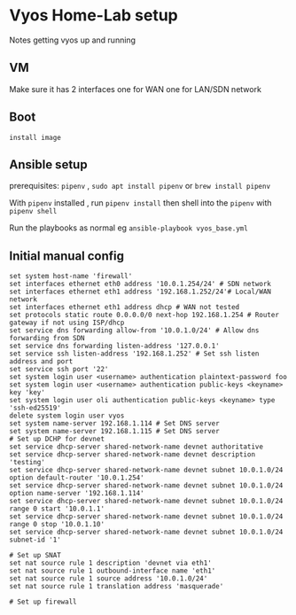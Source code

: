 # Vyos Home-Lab setup

Notes getting vyos up and running

## VM
Make sure it has 2 interfaces one for WAN one for LAN/SDN network

## Boot
```
install image
```

## Ansible setup

prerequisites: `pipenv` , `sudo apt install pipenv` or `brew install pipenv`

With `pipenv` installed , run `pipenv install` then shell into the `pipenv` with `pipenv shell`

Run the playbooks as normal eg `ansible-playbook vyos_base.yml`

## Initial manual config
```
set system host-name 'firewall'
set interfaces ethernet eth0 address '10.0.1.254/24' # SDN network
set interfaces ethernet eth1 address '192.168.1.252/24'# Local/WAN network
set interfaces ethernet eth1 address dhcp # WAN not tested
set protocols static route 0.0.0.0/0 next-hop 192.168.1.254 # Router gateway if not using ISP/dhcp
set service dns forwarding allow-from '10.0.1.0/24' # Allow dns forwarding from SDN
set service dns forwarding listen-address '127.0.0.1'
set service ssh listen-address '192.168.1.252' # Set ssh listen address and port
set service ssh port '22'
set system login user <username> authentication plaintext-password foo
set system login user <username> authentication public-keys <keyname> key 'key'
set system login user oli authentication public-keys <keyname> type 'ssh-ed25519'
delete system login user vyos
set system name-server 192.168.1.114 # Set DNS server
set system name-server 192.168.1.115 # Set DNS server
# Set up DCHP for devnet
set service dhcp-server shared-network-name devnet authoritative
set service dhcp-server shared-network-name devnet description 'testing'
set service dhcp-server shared-network-name devnet subnet 10.0.1.0/24 option default-router '10.0.1.254'
set service dhcp-server shared-network-name devnet subnet 10.0.1.0/24 option name-server '192.168.1.114'
set service dhcp-server shared-network-name devnet subnet 10.0.1.0/24 range 0 start '10.0.1.1'
set service dhcp-server shared-network-name devnet subnet 10.0.1.0/24 range 0 stop '10.0.1.10'
set service dhcp-server shared-network-name devnet subnet 10.0.1.0/24 subnet-id '1'

# Set up SNAT
set nat source rule 1 description 'devnet via eth1'
set nat source rule 1 outbound-interface name 'eth1'
set nat source rule 1 source address '10.0.1.0/24'
set nat source rule 1 translation address 'masquerade'

# Set up firewall

```
